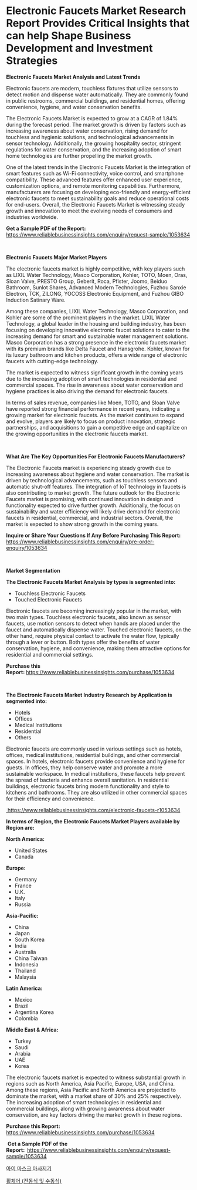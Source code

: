 <p><h1>Electronic Faucets Market Research Report Provides Critical Insights that can help Shape Business Development and Investment Strategies</h1></p><p><strong>Electronic Faucets Market Analysis and Latest Trends</strong></p>
<p><p>Electronic faucets are modern, touchless fixtures that utilize sensors to detect motion and dispense water automatically. They are commonly found in public restrooms, commercial buildings, and residential homes, offering convenience, hygiene, and water conservation benefits.</p><p>The Electronic Faucets Market is expected to grow at a CAGR of 1.84% during the forecast period. The market growth is driven by factors such as increasing awareness about water conservation, rising demand for touchless and hygienic solutions, and technological advancements in sensor technology. Additionally, the growing hospitality sector, stringent regulations for water conservation, and the increasing adoption of smart home technologies are further propelling the market growth.</p><p>One of the latest trends in the Electronic Faucets Market is the integration of smart features such as Wi-Fi connectivity, voice control, and smartphone compatibility. These advanced features offer enhanced user experience, customization options, and remote monitoring capabilities. Furthermore, manufacturers are focusing on developing eco-friendly and energy-efficient electronic faucets to meet sustainability goals and reduce operational costs for end-users. Overall, the Electronic Faucets Market is witnessing steady growth and innovation to meet the evolving needs of consumers and industries worldwide.</p></p>
<p><strong>Get a Sample PDF of the Report:&nbsp;</strong> <a href="https://www.reliablebusinessinsights.com/enquiry/request-sample/1053634">https://www.reliablebusinessinsights.com/enquiry/request-sample/1053634</a></p>
<p>&nbsp;</p>
<p><strong>Electronic Faucets Major Market Players</strong></p>
<p><p>The electronic faucets market is highly competitive, with key players such as LIXIL Water Technology, Masco Corporation, Kohler, TOTO, Moen, Oras, Sloan Valve, PRESTO Group, Geberit, Roca, Pfister, Joomo, Beiduo Bathroom, Sunlot Shares, Advanced Modern Technologies, Fuzhou Sanxie Electron, TCK, ZILONG, YOCOSS Electronic Equipment, and Fuzhou GIBO Induction Satinary Ware.</p><p>Among these companies, LIXIL Water Technology, Masco Corporation, and Kohler are some of the prominent players in the market. LIXIL Water Technology, a global leader in the housing and building industry, has been focusing on developing innovative electronic faucet solutions to cater to the increasing demand for smart and sustainable water management solutions. Masco Corporation has a strong presence in the electronic faucets market with its premium brands like Delta Faucet and Hansgrohe. Kohler, known for its luxury bathroom and kitchen products, offers a wide range of electronic faucets with cutting-edge technology.</p><p>The market is expected to witness significant growth in the coming years due to the increasing adoption of smart technologies in residential and commercial spaces. The rise in awareness about water conservation and hygiene practices is also driving the demand for electronic faucets.</p><p>In terms of sales revenue, companies like Moen, TOTO, and Sloan Valve have reported strong financial performance in recent years, indicating a growing market for electronic faucets. As the market continues to expand and evolve, players are likely to focus on product innovation, strategic partnerships, and acquisitions to gain a competitive edge and capitalize on the growing opportunities in the electronic faucets market.</p></p>
<p>&nbsp;</p>
<p><strong>What Are The Key Opportunities For Electronic Faucets Manufacturers?</strong></p>
<p><p>The Electronic Faucets market is experiencing steady growth due to increasing awareness about hygiene and water conservation. The market is driven by technological advancements, such as touchless sensors and automatic shut-off features. The integration of IoT technology in faucets is also contributing to market growth. The future outlook for the Electronic Faucets market is promising, with continued innovation in design and functionality expected to drive further growth. Additionally, the focus on sustainability and water efficiency will likely drive demand for electronic faucets in residential, commercial, and industrial sectors. Overall, the market is expected to show strong growth in the coming years.</p></p>
<p><strong>Inquire or Share Your Questions If Any Before Purchasing This Report:</strong> <a href="https://www.reliablebusinessinsights.com/enquiry/pre-order-enquiry/1053634">https://www.reliablebusinessinsights.com/enquiry/pre-order-enquiry/1053634</a></p>
<p>&nbsp;</p>
<p><strong>Market Segmentation</strong></p>
<p><strong>The Electronic Faucets Market Analysis by types is segmented into:</strong></p>
<p><ul><li>Touchless Electronic Faucets</li><li>Touched Electronic Faucets</li></ul></p>
<p><p>Electronic faucets are becoming increasingly popular in the market, with two main types. Touchless electronic faucets, also known as sensor faucets, use motion sensors to detect when hands are placed under the faucet and automatically dispense water. Touched electronic faucets, on the other hand, require physical contact to activate the water flow, typically through a lever or button. Both types offer the benefits of water conservation, hygiene, and convenience, making them attractive options for residential and commercial settings.</p></p>
<p><strong>Purchase this Report:&nbsp;</strong><a href="https://www.reliablebusinessinsights.com/purchase/1053634">https://www.reliablebusinessinsights.com/purchase/1053634</a></p>
<p>&nbsp;</p>
<p><strong>The Electronic Faucets Market Industry Research by Application is segmented into:</strong></p>
<p><ul><li>Hotels</li><li>Offices</li><li>Medical Institutions</li><li>Residential</li><li>Others</li></ul></p>
<p><p>Electronic faucets are commonly used in various settings such as hotels, offices, medical institutions, residential buildings, and other commercial spaces. In hotels, electronic faucets provide convenience and hygiene for guests. In offices, they help conserve water and promote a more sustainable workspace. In medical institutions, these faucets help prevent the spread of bacteria and enhance overall sanitation. In residential buildings, electronic faucets bring modern functionality and style to kitchens and bathrooms. They are also utilized in other commercial spaces for their efficiency and convenience.</p></p>
<p><a href="https://www.reliablebusinessinsights.com/electronic-faucets-r1053634">&nbsp;https://www.reliablebusinessinsights.com/electronic-faucets-r1053634</a></p>
<p><strong>In terms of Region, the Electronic Faucets Market Players available by Region are:</strong></p>
<p>
    <p> <strong> North America: </strong>
        <ul>
            <li>United States</li>
            <li>Canada</li>
        </ul>
        </p> 
    <p> <strong> Europe: </strong>
        <ul>
            <li>Germany</li>
            <li>France</li>
            <li>U.K.</li>
            <li>Italy</li>
            <li>Russia</li>
        </ul>
        </p> 
    <p> <strong> Asia-Pacific: </strong>
        <ul>
            <li>China</li>
            <li>Japan</li>
            <li>South Korea</li>
            <li>India</li>
            <li>Australia</li>
            <li>China Taiwan</li>
            <li>Indonesia</li>
            <li>Thailand</li>
            <li>Malaysia</li>
        </ul>
        </p> 
    <p> <strong> Latin America: </strong>
        <ul>
            <li>Mexico</li>
            <li>Brazil</li>
            <li>Argentina Korea</li>
            <li>Colombia</li>
        </ul>
        </p> 
    <p> <strong> Middle East & Africa: </strong>
        <ul>
            <li>Turkey</li>
            <li>Saudi</li>
            <li>Arabia</li>
            <li>UAE</li>
            <li>Korea</li>
        </ul>
    </p>
    </p>
<p><p>The electronic faucets market is expected to witness substantial growth in regions such as North America, Asia Pacific, Europe, USA, and China. Among these regions, Asia Pacific and North America are projected to dominate the market, with a market share of 30% and 25% respectively. The increasing adoption of smart technologies in residential and commercial buildings, along with growing awareness about water conservation, are key factors driving the market growth in these regions.</p></p>
<p><strong>Purchase this Report: </strong><a href="https://www.reliablebusinessinsights.com/purchase/1053634">https://www.reliablebusinessinsights.com/purchase/1053634</a></p>
<p>&nbsp;<strong>Get a Sample PDF of the Report:&nbsp;&nbsp;</strong><a href="https://www.reliablebusinessinsights.com/enquiry/request-sample/1053634">https://www.reliablebusinessinsights.com/enquiry/request-sample/1053634</a></p>
<p><strong></strong></p>
<p><p><a href="https://medium.com/@ralphyjames/%EC%95%84%EC%9D%B4-%EB%A7%88%EC%8A%A4%ED%81%AC-%EB%A7%88%EC%82%AC%EC%A7%80%EA%B8%B0-%EC%8B%9C%EC%9E%A5-%EC%98%88%EC%83%81-%EC%8B%9C%EC%9E%A5-%EB%8F%99%ED%96%A5-%EB%B0%8F-%EC%98%81%ED%96%A5-%EB%B6%84%EC%84%9D-2024-2031-0237ffff3f9f">아이 마스크 마사지기</a></p><p><a href="https://medium.com/@joananitzsche/%ED%9C%A0%EC%B2%B4%EC%96%B4-%EC%A0%84%EB%8F%99-%EB%B0%8F-%EC%88%98%EB%8F%99-%EC%8B%9C%EC%9E%A5-%EC%A1%B0%EC%82%AC-%EB%B0%8F-%EC%82%B0%EC%97%85-%EC%A7%84%ED%99%94-%EB%B0%8F-2031%EB%85%84%EA%B9%8C%EC%A7%80%EC%9D%98-%EC%98%88%EC%B8%A1-3be0c2828713">휠체어 (전동식 및 수동식)</a></p></p>